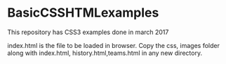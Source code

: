 # BasicCSSHTMLexamples
This repository has  CSS3  examples done in march 2017
 
 index.html is the file to be loaded in browser.
 Copy the css, images folder along with index.html, history.html,teams.html in any new directory.
 
 
